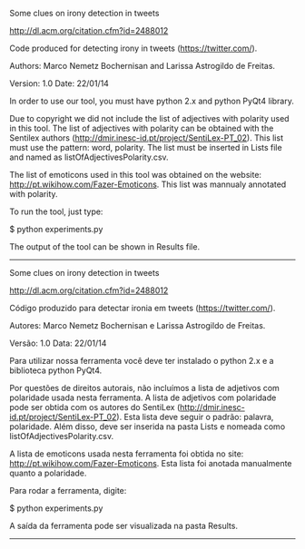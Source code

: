 Some clues on irony detection in tweets

http://dl.acm.org/citation.cfm?id=2488012

Code produced for detecting irony in tweets (https://twitter.com/).

Authors: Marco Nemetz Bochernisan and Larissa Astrogildo de Freitas.

Version: 1.0 Date: 22/01/14

In order to use our tool, you must have python 2.x and python PyQt4 library.

Due to copyright we did not include the list of adjectives with polarity used in this tool. The list of adjectives with polarity can be obtained with the Sentilex authors (http://dmir.inesc-id.pt/project/SentiLex-PT_02). This list must use the pattern: word, polarity. The list must be inserted in Lists file and named as listOfAdjectivesPolarity.csv. 

The list of emoticons used in this tool was obtained on the website: http://pt.wikihow.com/Fazer-Emoticons. This list was mannualy annotated with polarity.

To run the tool, just type:

$ python experiments.py

The output of the tool can be shown in Results file.

---

Some clues on irony detection in tweets

http://dl.acm.org/citation.cfm?id=2488012

Código produzido para detectar ironia em tweets (https://twitter.com/).

Autores: Marco Nemetz Bochernisan e Larissa Astrogildo de Freitas.

Versão: 1.0 Data: 22/01/14

Para utilizar nossa ferramenta você deve ter instalado o python 2.x e a biblioteca python PyQt4.

Por questões de direitos autorais, não incluímos a lista de adjetivos com polaridade usada nesta ferramenta. A lista de adjetivos com polaridade pode ser obtida com os autores do SentiLex (http://dmir.inesc-id.pt/project/SentiLex-PT_02). Esta lista deve seguir o padrão: palavra, polaridade. Além disso, deve ser inserida na pasta Lists e nomeada como listOfAdjectivesPolarity.csv.  

A lista de emoticons usada nesta ferramenta foi obtida no site: http://pt.wikihow.com/Fazer-Emoticons. Esta lista foi
anotada manualmente quanto a polaridade.

Para rodar a ferramenta, digite:

$ python experiments.py

A saída da ferramenta pode ser visualizada na pasta Results.

---
